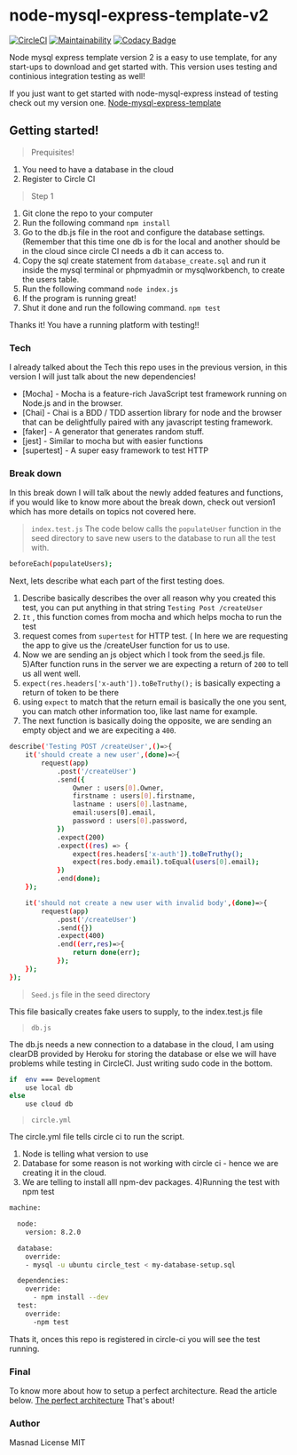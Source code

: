 # node-mysql-express-template-v2
[![CircleCI](https://circleci.com/gh/nihitx/node-mysql-express-template-v2.svg?style=svg)](https://circleci.com/gh/nihitx/node-mysql-express-template-v2) [![Maintainability](https://api.codeclimate.com/v1/badges/0e1fe4b8ea92b975fb3d/maintainability)](https://codeclimate.com/github/nihitx/node-mysql-express-template-v2/maintainability) [![Codacy Badge](https://api.codacy.com/project/badge/Grade/1fe81e5ef27442078a84337a5577c2e5)](https://www.codacy.com/app/nihitx/node-mysql-express-template-v2?utm_source=github.com&amp;utm_medium=referral&amp;utm_content=nihitx/node-mysql-express-template-v2&amp;utm_campaign=Badge_Grade)

Node mysql express template version 2 is a easy to use template, for any start-ups to download and get started with. This version uses testing and continious integration testing as well!

If you just want to get started with node-mysql-express instead of testing check out my version one. [Node-mysql-express-template](https://github.com/nihitx/node-mysql-express-template-v1)

## Getting started!
> Prequisites!
1) You need to have a database in the cloud
2) Register to Circle CI

> Step 1

1) Git clone the repo to your computer
2) Run the following command `npm install`
3) Go to the db.js file in the root and configure the database settings. (Remember that this time one db is for the local and another should be in the cloud since circle CI needs a db it can access to.
4) Copy the sql create statement from `database_create.sql` and run it inside the mysql terminal or phpmyadmin or mysqlworkbench, to create the users table.
5) Run the following command `node index.js`
6) If the program is running great!
7) Shut it done and run the following command. `npm test`

Thanks it! You have a running platform with testing!!

### Tech
I already talked about the Tech this repo uses in the previous version, in this version I will just talk about the new dependencies!

* [Mocha] - Mocha is a feature-rich JavaScript test framework running on Node.js and in the browser.
* [Chai] - Chai is a BDD / TDD assertion library for node and the browser that can be delightfully paired with any javascript testing framework.
* [faker] - A generator that generates random stuff.
* [jest] - Similar to mocha but with easier functions
* [supertest] - A super easy framework to test HTTP

### Break down
In this break down I will talk about the newly added features and functions, if you would like to know more about the break down, check out version1 which has more details on topics not covered here.

> `index.test.js`
The code below calls the `populateUser` function in the seed directory to save new users to the database to run all the test with.
```sh
beforeEach(populateUsers);
```
Next, lets describe what each part of the first testing does.
1) Describe basically describes the over all reason why you created this test, you can put anything in that string `Testing Post /createUser`
2) `It` , this function comes from mocha and which helps mocha to run the test
3) request comes from `supertest` for HTTP test. ( In here we are requesting the app to give us the /createUser function for us to use.
4) Now we are sending an js object which I took from the seed.js file.
5)After function runs in the server we are expecting a return of `200` to tell us all went well.
6) `expect(res.headers['x-auth']).toBeTruthy();` is basically expecting a return of token to be there
7) using `expect` to match that the return email is basically the one you sent, you can match other information too, like last name for example.
8) The next function is basically doing the opposite, we are sending an empty object and we are expeciting a `400`.
```sh
describe('Testing POST /createUser',()=>{
    it('should create a new user',(done)=>{
        request(app)
            .post('/createUser')
            .send({
                Owner : users[0].Owner,
                firstname : users[0].firstname,
                lastname : users[0].lastname,
                email:users[0].email,
                password : users[0].password,
            })
            .expect(200)
            .expect((res) => {
                expect(res.headers['x-auth']).toBeTruthy();
                expect(res.body.email).toEqual(users[0].email);
            })
            .end(done);
    });

    it('should not create a new user with invalid body',(done)=>{
        request(app)
            .post('/createUser')
            .send({})
            .expect(400)
            .end((err,res)=>{
                return done(err);
            });
    });
});

```

> `Seed.js` file in the seed directory

This file basically creates fake users to supply, to the index.test.js file

> `db.js`

The db.js needs a new connection to a database in the cloud, I am using clearDB provided by Heroku for storing the database or else we will have problems while testing in CircleCI.
Just writing sudo code in the bottom.
```sh
if  env === Development
    use local db
else
    use cloud db
```

> `circle.yml`

The circle.yml file tells circle ci to run the script.
1) Node is telling what version to use
2) Database for some reason is not working with circle ci - hence we are creating it in the cloud.
3) We are telling to install alll npm-dev packages.
4)Running the test with npm test

```sh
machine:

  node:
    version: 8.2.0

  database:
    override:
    - mysql -u ubuntu circle_test < my-database-setup.sql

  dependencies:
    override:
      - npm install --dev
  test:
    override:
      -npm test

```

Thats it, onces this repo is registered in circle-ci you will see the test running.


### Final

To know more about how to setup a perfect architecture. Read the article below.
[The perfect architecture](https://medium.com/@AuroraXFi/the-perfect-technical-architecture-for-an-i-t-startup-97bec70f3c9e)
That's about!

### Author
 Masnad
License
MIT
